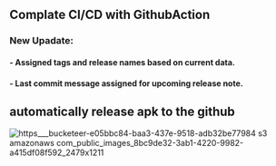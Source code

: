 ## Complate CI/CD with GithubAction
### New Upadate:
####    - Assigned tags and release names based on current data. 
####    - Last commit message assigned for upcoming release note.

## automatically release apk to the github 
![https___bucketeer-e05bbc84-baa3-437e-9518-adb32be77984 s3 amazonaws com_public_images_8bc9de32-3ab1-4220-9982-a415df08f592_2479x1211](https://user-images.githubusercontent.com/32409526/177363190-bf2104ee-9c8c-44b0-92d8-aed2b0f1d829.png)
